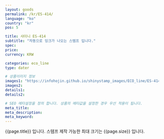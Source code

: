 ```yaml
---
layout: goods
permalink: /kr/ES-414/
language: "ko"
country: "kr"
pos: 5

title: 샤이니 ES-414
subtitle: "자동으로 잉크가 나오는 스템프 입니다."
spec: 
price: 
currency: KRW

categories: eco_line
type: dater

# 상품이미지 정보
images1: "https://infohojin.github.io/shinystamp_images/ECO_line/ES-414/ES-414_1.jpg"
images2:
details1:
details2:    

# SEO 메타설정을 정의 합니다. 상품의 메타값을 설정한 경우 우선 적용이 됩니다.
meta_title: 
meta_description:
meta_keyword:
---
```


{{page.title}} 입니다. 스템프 제작 가능한 최대 크기는 {{page.size}} 입니다.